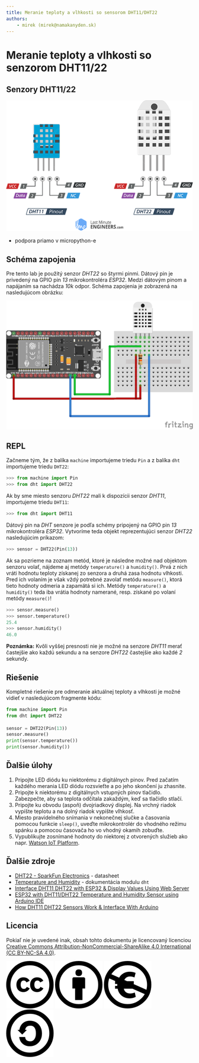 ```yaml
---
title: Meranie teploty a vlhkosti so sensorom DHT11/DHT22
authors:
	- mirek (mirek@namakanyden.sk)
---
```

# Meranie teploty a vlhkosti so senzorom DHT11/22

## Senzory DHT11/22

![Rozloženie pinov senzorov DHT11 a DHT22](images/dht11.and.dht22.pinout.png)

* podpora priamo v micropython-e

## Schéma zapojenia

Pre tento lab je použitý senzor _DHT22_ so štyrmi pinmi. Dátový pin je privedený na GPIO pin _13_ mikrokontroléra _ESP32_. Medzi dátovým pinom a napájaním sa nachádza _10k_ odpor. Schéma zapojenia je zobrazená na nasledujúcom obrázku:

![Schematic](images/esp32.with.dht22.png)

## REPL

Začneme tým, že z balíka `machine` importujeme triedu `Pin` a z balíka `dht` importujeme triedu `DHT22`:

```python
>>> from machine import Pin
>>> from dht import DHT22
```

Ak by sme miesto senzoru _DHT22_ mali k dispozícii senzor _DHT11_, importujeme triedu `DHT11`:

```python
>>> from dht import DHT11
```

Dátový pin na _DHT_ senzore je podľa schémy pripojený na GPIO pin _13_ mikrokontroléra _ESP32_. Vytvoríme teda objekt reprezentujúci senzor _DHT22_ nasledujúcim príkazom:

```python
>>> sensor = DHT22(Pin(13))
```

Ak sa pozrieme na zoznam metód, ktoré je následne možné nad objektom senzoru volať, nájdeme aj metódy `temperature()` a `humidity()`. Prvá z nich vráti hodnotu teploty získanej zo senzora a druhá zasa hodnotu vlhkosti. Pred ich volaním je však vždý potrebné zavolať metódu `measure()`, ktorá tieto hodnoty odmeria a zapamätá si ich. Metódy `temperature()` a `humidity()` teda iba vrátia hodnoty namerané, resp. získané po volaní metódy `measure()`!

```python
>>> sensor.measure()
>>> sensor.temperature()
25.4
>>> sensor.humidity()
46.0
```

**Poznámka:** Kvôli vyššej presnosti nie je možné na senzore _DHT11_ merať častejšie ako každú sekundu a na senzore _DHT22_ častejšie ako každé _2_ sekundy.

## Riešenie

Kompletné riešenie pre odmeranie aktuálnej teploty a vlhkosti je možné vidieť v nasledujúcom fragmente kódu:


```python
from machine import Pin
from dht import DHT22

sensor = DHT22(Pin(13))
sensor.measure()
print(sensor.temperature())
print(sensor.humidity())
```

## Ďalšie úlohy

1. Pripojte LED diódu ku niektorému z digitálnych pinov. Pred začatím každého merania LED diódu rozsvieťte a po jeho skončení ju zhasnite.
2. Pripojte k niektorému z digitálnych vstupných pinov tlačidlo. Zabezpečte, aby sa teplota odčítala zakaždým, keď sa tlačidlo stlačí.
3. Pripojte ku obvodu (aspoň) dvojriadkový displej. Na vrchný riadok vypíšte teplotu a na dolný riadok vypíšte vlhkosť.
4. Miesto pravidelného snímania v nekonečnej slučke a časovania pomocou funkcie `sleep()`, uveďte mikrokontrolér do vhodného režimu spánku a pomocou časovača ho vo vhodný okamih zobuďte.
5. Vypublikujte zosnímané hodnoty do niektorej z otvorených služieb ako napr. [Watson IoT Platform](https://www.ibm.com/internet-of-things/solutions/iot-platform/watson-iot-platform).

## Ďalšie zdroje

* [DHT22 - SparkFun Electronics](https://www.sparkfun.com/datasheets/Sensors/Temperature/DHT22.pdf) - datasheet
* [Temperature and Humidity](https://docs.micropython.org/en/latest/esp8266/tutorial/dht.html) - dokumentácia modulu `dht`
* [Interface DHT11 DHT22 with ESP32 & Display Values Using Web Server](https://lastminuteengineers.com/esp32-dht11-dht22-web-server-tutorial/)
* [ESP32 with DHT11/DHT22 Temperature and Humidity Sensor using Arduino IDE](https://randomnerdtutorials.com/esp32-dht11-dht22-temperature-humidity-sensor-arduino-ide/)
* [How DHT11 DHT22 Sensors Work & Interface With Arduino](https://lastminuteengineers.com/dht11-dht22-arduino-tutorial/)

## Licencia

Pokiaľ nie je uvedené inak, obsah tohto dokumentu je licencovaný licenciou [Creative Commons Attribution-NonCommercial-ShareAlike 4.0 International (CC BY-NC-SA 4.0)](https://creativecommons.org/licenses/by-nc-sa/4.0/).

![Creative Commons](images/cc.svg) ![by](images/by.svg) ![nc-eu](images/nc-eu.svg) ![sa](images/sa.svg)